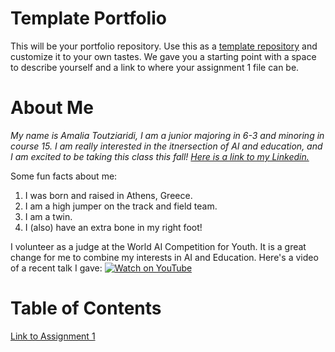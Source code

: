 # Template Portfolio
This will be your portfolio repository. Use this as a [template repository](https://docs.github.com/en/repositories/creating-and-managing-repositories/creating-a-template-repository) and customize it to your own tastes. We gave you a starting point with a space to describe yourself and a link to where your assignment 1 file can be.

# About Me
*My name is Amalia Toutziaridi, I am a junior majoring in 6-3 and minoring in course 15. I am really interested in the itnersection of AI and education, and I am excited to be taking this class this fall! [Here is a link to my Linkedin.](https://www.linkedin.com/in/amalia-toutziaridi/)*

Some fun facts about me:
1. I was born and raised in Athens, Greece.
2. I am a high jumper on the track and field team.
3. I am a twin.
4. I (also) have an extra bone in my right foot!

I volunteer as a judge at the World AI Competition for Youth. It is a great change for me to combine my interests in AI and Education. Here's a video of a recent talk I gave:
[![Watch on YouTube](https://img.youtube.com/vi/BoUaOxtu6-U/0.jpg)](https://www.youtube.com/watch?v=BoUaOxtu6-U)


# Table of Contents
[Link to Assignment 1](assignments/assignment1.md)
